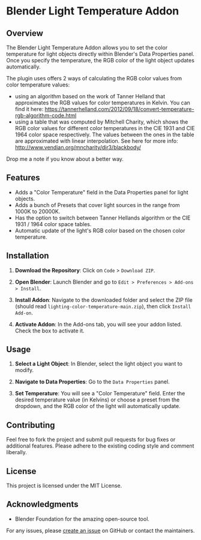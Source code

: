# Blender Light Temperature Addon

## Overview

The Blender Light Temperature Addon allows you to set the color temperature for light objects directly within Blender's Data Properties panel. Once you specify the temperature, the RGB color of the light object updates automatically.

The plugin uses offers 2 ways of calculating the RGB color values from color temperature values:

- using an algorithm based on the work of Tanner Helland that approximates the RGB values for color temperatures in Kelvin. You can find it here: https://tannerhelland.com/2012/09/18/convert-temperature-rgb-algorithm-code.html
- using a table that was computed by Mitchell Charity, which shows the RGB color values for different color temperatures in the CIE 1931 and CIE 1964 color space respectively. The values between the ones in the table are approximated with linear interpolation.
See here for more info: http://www.vendian.org/mncharity/dir3/blackbody/

Drop me a note if you know about a better way.

## Features

- Adds a "Color Temperature" field in the Data Properties panel for light objects.
- Adds a bunch of Presets that cover light sources in the range from 1000K to 20000K.
- Has the option to switch between Tanner Hellands algorithm or the CIE 1931 / 1964 color space tables.
- Automatic update of the light's RGB color based on the chosen color temperature.

## Installation

1. **Download the Repository**: Click on `Code` > `Download ZIP`.

2. **Open Blender**: Launch Blender and go to `Edit > Preferences > Add-ons > Install`.

3. **Install Addon**: Navigate to the downloaded folder and select the ZIP file (should read `lighting-color-temperature-main.zip`), then click `Install Add-on`.

4. **Activate Addon**: In the Add-ons tab, you will see your addon listed. Check the box to activate it.

## Usage

1. **Select a Light Object**: In Blender, select the light object you want to modify.

2. **Navigate to Data Properties**: Go to the `Data Properties` panel.

3. **Set Temperature**: You will see a "Color Temperature" field. Enter the desired temperature value (in Kelvins) or choose a preset from the dropdown, and the RGB color of the light will automatically update.

## Contributing

Feel free to fork the project and submit pull requests for bug fixes or additional features. Please adhere to the existing coding style and comment liberally.

## License

This project is licensed under the MIT License.

## Acknowledgments

- Blender Foundation for the amazing open-source tool.

For any issues, please [create an issue](https://github.com/esmo/lighting-color-temperature/issues) on GitHub or contact the maintainers.
